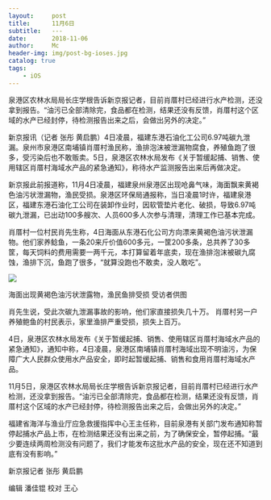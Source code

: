 ```yaml
---
layout:     post
title:      11月6日
subtitle:   ---
date:       2018-11-06
author:     Mc
header-img: img/post-bg-ioses.jpg
catalog: true
tags:
    - iOS
---
```


泉港区农林水局局长庄学根告诉新京报记者，目前肖厝村已经进行水产检测，还没拿到报告。“油污已全部清除完，食品都在检测，结果还没有反馈，肖厝村这个区域的水产已经封停，待检测报告出来之后，会做出另外的决定。”

新京报讯（记者 张彤 黄启鹏）4日凌晨，福建东港石油化工公司6.97吨碳九泄漏。泉州市泉港区南埔镇肖厝村渔民称，渔排泡沫被泄漏物腐食，养殖鱼跑了很多，受污染后也不敢贩卖。5日，泉港区农林水局发布《关于暂缓起捕、销售、使用辖区肖厝村海域水产品的紧急通知》，称待水产监测报告出来后再做决定。

 

新京报此前报道称，11月4日凌晨，福建泉州泉港区出现呛鼻气味，海面飘来黄褐色油污状泄漏物，渔民受损。泉港区环保局通报称，当日凌晨1时许，福建泉港区，福建东港石油化工公司在装卸作业时，因软管垫片老化、破损，导致6.97吨碳九泄漏，已出动100多艘次、人员600多人次参与清理，清理工作已基本完成。

 

肖厝村一位村民肖先生称，4日海面从东港石化公司方向漂来黄褐色油污状泄漏物。他们家养鲶鱼，一条20来斤价值600多元，一筐200多条，总共养了30多筐，每天饲料的费用需要一两千元，本打算留着年底卖，现在渔排泡沫被碳九腐蚀，渔排下沉，鱼跑了很多，“就算没跑也不敢卖，没人敢吃”。


![](https://media.bjnews.com.cn/image/2018/11/06/4723960208915769479.jpeg)


海面出现黄褐色油污状泄露物，渔民鱼排受损  受访者供图

 

肖先生说，受此次碳九泄漏事故的影响，他们家直接损失几十万。 肖厝村另一户养殖鲍鱼的村民表示，家里渔排严重受损，损失上百万。

 

4日，泉港区农林水局发布《关于暂缓起捕、销售、使用辖区肖厝村海域水产品的紧急通知》，通知中称，4日凌晨，泉港区南埔镇肖厝村海域出现不明油污，为保障广大人民群众使用水产品安全，即时起暂缓起捕、销售和食用肖厝村海域水产品。

 

11月5日，泉港区农林水局局长庄学根告诉新京报记者，目前肖厝村已经进行水产检测，还没拿到报告。“油污已全部清除完，食品都在检测，结果还没有反馈，肖厝村这个区域的水产已经封停，待检测报告出来之后，会做出另外的决定。”

 

福建省海洋与渔业厅应急救援指挥中心王主任称，目前泉港有关部门发布通知称暂停起捕水产品上市，在检测结果还没有出来之前，为了确保安全，暂停起捕。“最少要连续两周检测没有问题了，我们才能发布这批水产品的安全，现在还不知道到底有没有影响。”



新京报记者 张彤 黄启鹏

编辑 潘佳锟 校对 王心
